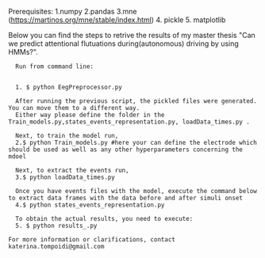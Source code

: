 Prerequisites:
 1.numpy
 2.pandas
 3.mne (https://martinos.org/mne/stable/index.html)
 4. pickle
 5. matplotlib


Below you can find the steps to retrive the results of my master thesis "Can we predict attentional flutuations during(autonomous) driving by using HMMs?".
   
      Run from command line: 
   
   
      1. $ python EegPreprocessor.py
      
      After running the previous script, the pickled files were generated. You can move them to a different way. 
      Either way please define the folder in the Train_models.py,states_events_representation.py, loadData_times.py . 
      
      Next, to train the model run,
      2.$ python Train_models.py #here your can define the electrode which should be used as well as any other hyperparameters concerning the mdoel
      
      Next, to extract the events run,
      3.$ python loadData_times.py
      
      Once you have events files with the model, execute the command below to extract data frames with the data before and after simuli onset
      4.$ python states_events_representation.py 
      
      To obtain the actual results, you need to execute:
      5. $ python results_.py
      
    For more information or clarifications, contact katerina.tompoidi@gmail.com
      
